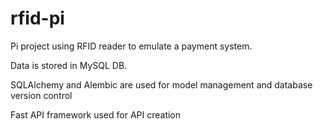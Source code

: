 # rfid-pi
Pi project using RFID reader to emulate a payment system.

Data is stored in MySQL DB.

SQLAlchemy and Alembic are used for model management and database version control

Fast API framework used for API creation
